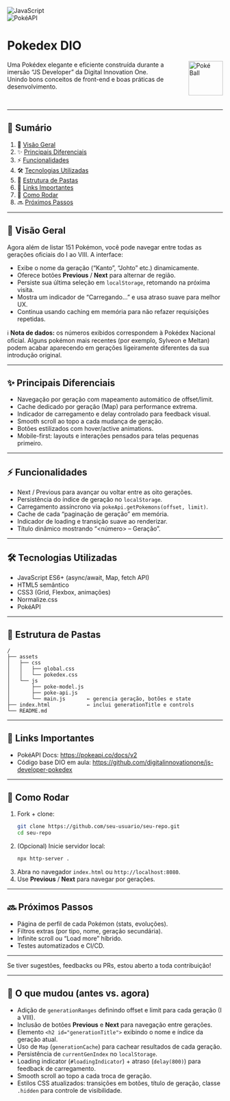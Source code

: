 ![JavaScript](https://img.shields.io/badge/JavaScript-ES6+-yellow)  
![PokéAPI](https://img.shields.io/badge/Pok%C3%A9API-REST-blue)

# Pokedex DIO 
<img src="https://raw.githubusercontent.com/PokeAPI/sprites/master/sprites/items/poke-ball.png" align="right" valign="middle" width="80" alt="Poké Ball" />

Uma Pokédex elegante e eficiente construída durante a imersão “JS Developer” da Digital Innovation One.  
Unindo bons conceitos de front-end e boas práticas de desenvolvimento.

<br>

---

## 🔖 Sumário

1. 📖 [Visão Geral](#visao-geral)  
2. ✨ [Principais Diferenciais](#principais-diferenciais)  
3. ⚡ [Funcionalidades](#funcionalidades)  
4. 🛠️ [Tecnologias Utilizadas](#tecnologias-utilizadas)  
5. 📂 [Estrutura de Pastas](#estrutura-de-pastas)  
6. 🔗 [Links Importantes](#links-importantes)  
7. 🚀 [Como Rodar](#como-rodar)  
8. 🔜 [Próximos Passos](#proximos-passos)  

---

<a id="visao-geral"></a>
## 📖 Visão Geral 

Agora além de listar 151 Pokémon, você pode navegar entre todas as gerações oficiais do I ao VIII. A interface:

- Exibe o nome da geração (“Kanto”, “Johto” etc.) dinamicamente.  
- Oferece botões **Previous** / **Next** para alternar de região.  
- Persiste sua última seleção em `localStorage`, retomando na próxima visita.  
- Mostra um indicador de “Carregando...” e usa atraso suave para melhor UX.  
- Continua usando caching em memória para não refazer requisições repetidas.  

ℹ️ **Nota de dados:** os números exibidos correspondem à Pokédex Nacional oficial. Alguns pokémon mais recentes (por exemplo, Sylveon e Meltan) podem acabar aparecendo em gerações ligeiramente diferentes da sua introdução original.

---

<a id="principais-diferenciais"></a>
## ✨ Principais Diferenciais

- Navegação por geração com mapeamento automático de offset/limit.  
- Cache dedicado por geração (Map) para performance extrema.  
- Indicador de carregamento e delay controlado para feedback visual.  
- Smooth scroll ao topo a cada mudança de geração.  
- Botões estilizados com hover/active animations.  
- Mobile-first: layouts e interações pensados para telas pequenas primeiro.  

---

<a id="funcionalidades"></a>
## ⚡ Funcionalidades

- Next / Previous para avançar ou voltar entre as oito gerações.  
- Persistência do índice de geração no `localStorage`.  
- Carregamento assíncrono via `pokeApi.getPokemons(offset, limit)`.  
- Cache de cada “paginação de geração” em memória.  
- Indicador de loading e transição suave ao renderizar.  
- Título dinâmico mostrando “<número> – Geração”.  

---

<a id="tecnologias-utilizadas"></a>
## 🛠️ Tecnologias Utilizadas

- JavaScript ES6+ (async/await, Map, fetch API)  
- HTML5 semântico  
- CSS3 (Grid, Flexbox, animações)  
- Normalize.css  
- PokéAPI  

---

<a id="estrutura-de-pastas"></a>
## 📂 Estrutura de Pastas

```
/
├── assets
│   ├── css
│   │   ├── global.css
│   │   └── pokedex.css
│   └── js
│       ├── poke-model.js
│       ├── poke-api.js
│       └── main.js       ← gerencia geração, botões e state
├── index.html            ← inclui generationTitle e controls
└── README.md
```

---

<a id="links-importantes"></a>
## 🔗 Links Importantes

- PokéAPI Docs: https://pokeapi.co/docs/v2  
- Código base DIO em aula: https://github.com/digitalinnovationone/js-developer-pokedex  

---

<a id="como-rodar"></a>
## 🚀 Como Rodar

1. Fork + clone:  
   ```bash
   git clone https://github.com/seu-usuario/seu-repo.git
   cd seu-repo
   ```
2. (Opcional) Inicie servidor local:  
   ```bash
   npx http-server .
   ```
3. Abra no navegador `index.html` ou `http://localhost:8080`.  
4. Use **Previous** / **Next** para navegar por gerações.  

---

<a id="proximos-passos"></a>
## 🔜 Próximos Passos

- Página de perfil de cada Pokémon (stats, evoluções).  
- Filtros extras (por tipo, nome, geração secundária).  
- Infinite scroll ou “Load more” híbrido.  
- Testes automatizados e CI/CD.  

---

Se tiver sugestões, feedbacks ou PRs, estou aberto a toda contribuição!  

---

<a id="o-que-mudou"></a>
## 📝 O que mudou (antes vs. agora)

- Adição de `generationRanges` definindo offset e limit para cada geração (I a VIII).  
- Inclusão de botões **Previous** e **Next** para navegação entre gerações.  
- Elemento `<h2 id="generationTitle">` exibindo o nome e índice da geração atual.  
- Uso de `Map` (`generationCache`) para cachear resultados de cada geração.  
- Persistência de `currentGenIndex` no `localStorage`.  
- Loading indicator (`#loadingIndicator`) + atraso (`delay(800)`) para feedback de carregamento.  
- Smooth scroll ao topo a cada troca de geração.  
- Estilos CSS atualizados: transições em botões, título de geração, classe `.hidden` para controle de visibilidade.
